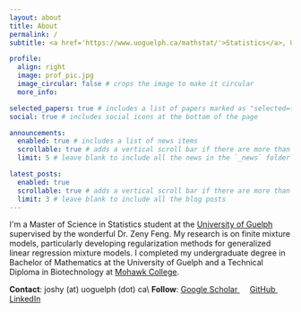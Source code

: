 ```yaml
---
layout: about
title: About
permalink: /
subtitle: <a href='https://www.uoguelph.ca/mathstat/'>Statistics</a>, University of Guelph

profile:
  align: right
  image: prof_pic.jpg
  image_circular: false # crops the image to make it circular
  more_info: 

selected_papers: true # includes a list of papers marked as "selected={true}"
social: true # includes social icons at the bottom of the page

announcements:
  enabled: true # includes a list of news items
  scrollable: true # adds a vertical scroll bar if there are more than 3 news items
  limit: 5 # leave blank to include all the news in the `_news` folder

latest_posts:
  enabled: true
  scrollable: true # adds a vertical scroll bar if there are more than 3 new posts items
  limit: 3 # leave blank to include all the blog posts
---
```


I'm a Master of Science in Statistics student at the [University of Guelph](https://www.uoguelph.ca/) supervised by the wonderful Dr. Zeny Feng. My research is on finite mixture models, particularly developing regularization methods for generalized linear regression mixture models. I completed my undergraduate degree in Bachelor of Mathematics at the University of Guelph and a Technical Diploma in Biotechnology at [Mohawk College](https://www.mohawkcollege.ca/).




**Contact**: joshy (at) uoguelph (dot) ca\\
**Follow**: <a href="https://scholar.google.com/citations?user=g5vIX6UAAAAJ&hl=en" title="Google Scholar"><i class="ai ai-google-scholar"></i> Google Scholar </a>&emsp;
<a href="https://github.com/vjoshy" title="GitHub"><i class="fab fa-github"></i> GitHub </a>&emsp;
<a href="https://www.linkedin.com/in/vinayjoshy/" title="LinkedIn"><i class="fab fa-linkedin"></i> LinkedIn </a>